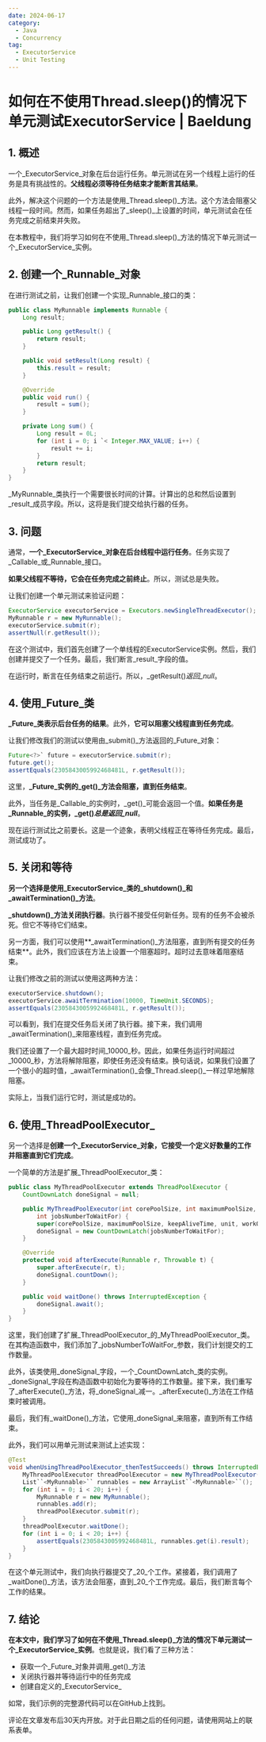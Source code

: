 ```yaml
---
date: 2024-06-17
category:
  - Java
  - Concurrency
tag:
  - ExecutorService
  - Unit Testing
---
```

# 如何在不使用Thread.sleep()的情况下单元测试ExecutorService | Baeldung

## 1. 概述

一个_ExecutorService_对象在后台运行任务。单元测试在另一个线程上运行的任务是具有挑战性的。**父线程必须等待任务结束才能断言其结果**。

此外，解决这个问题的一个方法是使用_Thread.sleep()_方法。这个方法会阻塞父线程一段时间。然而，如果任务超出了_sleep()_上设置的时间，单元测试会在任务完成之前结束并失败。

在本教程中，我们将学习如何在不使用_Thread.sleep()_方法的情况下单元测试一个_ExecutorService_实例。

## 2. 创建一个_Runnable_对象

在进行测试之前，让我们创建一个实现_Runnable_接口的类：

```java
public class MyRunnable implements Runnable {
    Long result;

    public Long getResult() {
        return result;
    }

    public void setResult(Long result) {
        this.result = result;
    }

    @Override
    public void run() {
        result = sum();
    }

    private Long sum() {
        Long result = 0L;
        for (int i = 0; i `< Integer.MAX_VALUE; i++) {
            result += i;
        }
        return result;
    }
}
```

_MyRunnable_类执行一个需要很长时间的计算。计算出的总和然后设置到_result_成员字段。所以，这将是我们提交给执行器的任务。

## 3. 问题

通常，**一个_ExecutorService_对象在后台线程中运行任务**。任务实现了_Callable_或_Runnable_接口。

**如果父线程不等待，它会在任务完成之前终止**。所以，测试总是失败。

让我们创建一个单元测试来验证问题：

```java
ExecutorService executorService = Executors.newSingleThreadExecutor();
MyRunnable r = new MyRunnable();
executorService.submit(r);
assertNull(r.getResult());

```

在这个测试中，我们首先创建了一个单线程的ExecutorService实例。然后，我们创建并提交了一个任务。最后，我们断言_result_字段的值。

在运行时，断言在任务结束之前运行。所以，_getResult()_返回_null_。

## 4. 使用_Future_类

**_Future_类表示后台任务的结果**。此外，**它可以阻塞父线程直到任务完成**。

让我们修改我们的测试以使用由_submit()_方法返回的_Future_对象：

```java
Future<?>` future = executorService.submit(r);
future.get();
assertEquals(2305843005992468481L, r.getResult());

```

这里，**_Future_实例的_get()_方法会阻塞，直到任务结束**。

此外，当任务是_Callable_的实例时，_get()_可能会返回一个值。**如果任务是_Runnable_的实例，_get()_总是返回_null_**。

现在运行测试比之前要长。这是一个迹象，表明父线程正在等待任务完成。最后，测试成功了。

## 5. 关闭和等待

**另一个选择是使用_ExecutorService_类的_shutdown()_和_awaitTermination()_方法**。

**_shutdown()_方法关闭执行器**。执行器不接受任何新任务。现有的任务不会被杀死。但它不等待它们结束。

另一方面，我们可以使用**_awaitTermination()_方法阻塞，直到所有提交的任务结束**。此外，我们应该在方法上设置一个阻塞超时。超时过去意味着阻塞结束。

让我们修改之前的测试以使用这两种方法：

```java
executorService.shutdown();
executorService.awaitTermination(10000, TimeUnit.SECONDS);
assertEquals(2305843005992468481L, r.getResult());
```

可以看到，我们在提交任务后关闭了执行器。接下来，我们调用_awaitTermination()_来阻塞线程，直到任务完成。

我们还设置了一个最大超时时间_10000_秒。因此，如果任务运行时间超过_10000_秒，方法将解除阻塞，即使任务还没有结束。换句话说，如果我们设置了一个很小的超时值，_awaitTermination()_会像_Thread.sleep()_一样过早地解除阻塞。

实际上，当我们运行它时，测试是成功的。

## 6. 使用_ThreadPoolExecutor_

另一个选择是**创建一个_ExecutorService_对象，它接受一个定义好数量的工作并阻塞直到它们完成**。

一个简单的方法是扩展_ThreadPoolExecutor_类：

```java
public class MyThreadPoolExecutor extends ThreadPoolExecutor {
    CountDownLatch doneSignal = null;

    public MyThreadPoolExecutor(int corePoolSize, int maximumPoolSize, long keepAliveTime, TimeUnit unit, BlockingQueue``<Runnable>`` workQueue,
        int jobsNumberToWaitFor) {
        super(corePoolSize, maximumPoolSize, keepAliveTime, unit, workQueue);
        doneSignal = new CountDownLatch(jobsNumberToWaitFor);
    }

    @Override
    protected void afterExecute(Runnable r, Throwable t) {
        super.afterExecute(r, t);
        doneSignal.countDown();
    }

    public void waitDone() throws InterruptedException {
        doneSignal.await();
    }
}
```

这里，我们创建了扩展_ThreadPoolExecutor_的_MyThreadPoolExecutor_类。在其构造函数中，我们添加了_jobsNumberToWaitFor_参数，我们计划提交的工作数量。

此外，该类使用_doneSignal_字段，一个_CountDownLatch_类的实例。_doneSignal_字段在构造函数中初始化为要等待的工作数量。接下来，我们重写了_afterExecute()_方法，将_doneSignal_减一。_afterExecute()_方法在工作结束时被调用。

最后，我们有_waitDone()_方法，它使用_doneSignal_来阻塞，直到所有工作结束。

此外，我们可以用单元测试来测试上述实现：

```java
@Test
void whenUsingThreadPoolExecutor_thenTestSucceeds() throws InterruptedException {
    MyThreadPoolExecutor threadPoolExecutor = new MyThreadPoolExecutor(3, 6, 10L, TimeUnit.SECONDS, new LinkedBlockingQueue``<Runnable>``(), 20);
    List``<MyRunnable>`` runnables = new ArrayList``<MyRunnable>``();
    for (int i = 0; i < 20; i++) {
        MyRunnable r = new MyRunnable();
        runnables.add(r);
        threadPoolExecutor.submit(r);
    }
    threadPoolExecutor.waitDone();
    for (int i = 0; i < 20; i++) {
        assertEquals(2305843005992468481L, runnables.get(i).result);
    }
}
```

在这个单元测试中，我们向执行器提交了_20_个工作。紧接着，我们调用了_waitDone()_方法，该方法会阻塞，直到_20_个工作完成。最后，我们断言每个工作的结果。

## 7. 结论

**在本文中，我们学习了如何在不使用_Thread.sleep()_方法的情况下单元测试一个_ExecutorService_实例**。也就是说，我们看了三种方法：

- 获取一个_Future_对象并调用_get()_方法
- 关闭执行器并等待运行中的任务完成
- 创建自定义的_ExecutorService_

如常，我们示例的完整源代码可以在GitHub上找到。

评论在文章发布后30天内开放。对于此日期之后的任何问题，请使用网站上的联系表单。